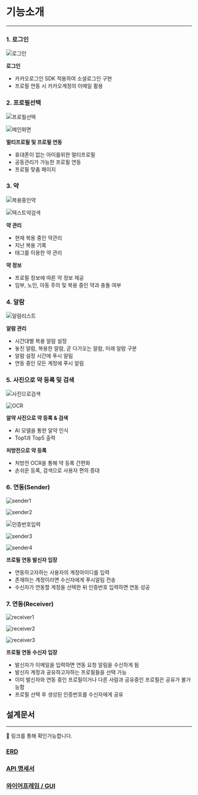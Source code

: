 # 기능소개

---

### 1. 로그인

![로그인](https://user-images.githubusercontent.com/59593223/230527181-357df678-c133-4345-b937-915fe198a398.png)

**로그인**

-   카카오로그인 SDK 적용하여 소셜로그인 구현
-   프로필 연동 시 카카오계정의 이메일 활용

### 2. 프로필선택

![프로필선택](https://user-images.githubusercontent.com/59593223/230528264-a544ab96-dbd2-4e0f-8b5c-141aa26dbbb8.png)

![메인화면](https://user-images.githubusercontent.com/59593223/230528268-2dda0158-1486-470d-a51c-ce32e5716e49.png)

**멀티프로필 및 프로필 연동**

-   휴대폰이 없는 아이를위한 멀티프로필
-   공동관리가 가능한 프로필 연동
-   프로필 맞춤 페이지

### 3. 약

![복용중인약](https://user-images.githubusercontent.com/59593223/230528226-033417a3-f89d-4f1e-87a6-f414aed8493a.png)

![텍스트약검색](https://user-images.githubusercontent.com/59593223/230528186-4e59b68b-0454-4766-8ec5-d0aec552b86d.png)

**약 관리**

-   현재 복용 중인 약관리
-   지난 복용 기록
-   태그를 이용한 약 관리

**약 정보**

-   프로필 정보에 따른 약 정보 제공
-   임부, 노인, 아동 주의 및 복용 중인 약과 충돌 여부

### 4. 알람

![알람리스트](https://user-images.githubusercontent.com/59593223/230528142-3a307b7e-13f9-404e-848f-fa4a0c510d70.png)

**알람 관리**

-   시간대별 복용 알람 설정
-   놓친 알람, 복용한 알람, 곧 다가오는 알람, 미래 알람 구분
-   알람 설정 시간에 푸시 알림
-   연동 중인 모든 계정에 푸시 알림

### 5. 사진으로 약 등록 및 검색

![사진으로검색](https://user-images.githubusercontent.com/59593223/230527299-0e9e19d8-d0d9-439b-8018-a970482f9cf5.png)

![OCR](https://user-images.githubusercontent.com/59593223/230527304-ebc6c5ce-0633-4812-8a64-4007dc961408.png)

**알약 사진으로 약 등록 & 검색**

-   AI 모델을 통한 알약 인식
-   Top1과 Top5 출력

**처방전으로 약 등록**

-   처방전 OCR을 통해 약 등록 간편화
-   손쉬운 등록, 검색으로 사용자 편의 증대

### 6. 연동(Sender)

![sender1](https://user-images.githubusercontent.com/59593223/230527457-356d181e-1d39-4bc1-9a5d-0cb7434b79af.png)

![sender2](https://user-images.githubusercontent.com/59593223/230527467-72bdb943-3062-4dea-8b3d-eb26871904ca.png)

![인증번호입력](https://user-images.githubusercontent.com/59593223/230528085-760e41a3-c47b-40d0-bd8f-5d219948b9f2.png)

![sender3](https://user-images.githubusercontent.com/59593223/230527476-3f0e4884-db3c-4ab3-8ba2-729f61ae4da3.png)

![sender4](https://user-images.githubusercontent.com/59593223/230527481-37ad318d-2f43-45a3-b771-b555e4687f4a.png)

**프로필 연동 발신자 입장**

-   연동하고자하는 사용자의 계정아이디를 입력
-   존재하는 계정이라면 수신자에게 푸시알림 전송
-   수신자가 연동할 계정을 선택한 뒤 인증번호 입력하면 연동 성공

### 7. 연동(Receiver)

![receiver1](https://user-images.githubusercontent.com/59593223/230527354-320e0de7-0f69-4a20-9fb9-4a541e85d75c.png)

![receiver2](https://user-images.githubusercontent.com/59593223/230527423-875631f8-1ed3-434c-833f-456087efd590.png)

![receiver3](https://user-images.githubusercontent.com/59593223/230528010-c270c597-f5ff-4ed5-ae32-a468c67a5c43.png)

**프로필 연동 수신자 입장**

-   발신자가 이메일을 입력하면 연동 요청 알림을 수신하게 됨
-   발신자 계정과 공유하고자하는 프로필들을 선택 가능
-   이미 발신자와 연동 중인 프로필이거나 다른 사람과 공유중인 프로필은 공유가 불가능함
-   프로필 선택 후 생성된 인증번호를 수신자에게 공유

## 설계문서

---

📎 링크를 통해 확인가능합니다.

### [ERD](https://drawsql.app/teams/-212/diagrams/psg)

### [API 명세서](https://www.notion.so/API-ee3ecc00852d4e52954305027509c73a)

### [와이어프레임 / GUI](https://www.figma.com/file/dmY3SAA89E649Nd9weqCXl/목업?node-id=33%3A38728&t=PI3VkyXrkYDEGrTt-1)
